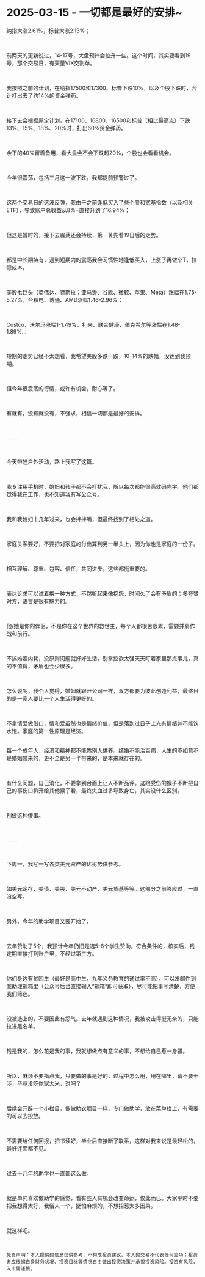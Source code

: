 # 2025-03-15 - 一切都是最好的安排~

<p style="visibility: visible;">纳指大涨2.61%，标普大涨2.13%；</p><p style="visibility: visible;"><br style="visibility: visible;"></p><p style="visibility: visible;">前两天的更新说过，14-17号，大盘预计会拉升一些。这个时间，其实要看到19号，那个交易日，有天量VIX交割单。</p><p style="visibility: visible;"><br style="visibility: visible;"></p><p style="visibility: visible;">我按照之前的计划，在纳指17500和17300、标普下跌10%，以及个股下跌时，合计打出去了约14%的资金弹药。</p><p style="visibility: visible;"><br style="visibility: visible;"></p><p style="visibility: visible;">接下去会根据原定计划，在17100、16800、16500和标普（相比最高点）下跌13%、15%、18%、20%时，打出60%资金弹药。</p><p style="visibility: visible;"><br style="visibility: visible;"></p><p style="visibility: visible;">余下的40%留着备用，看大盘会不会下跌超20%，个股也会看看机会。</p><p style="visibility: visible;"><br style="visibility: visible;"></p><p style="visibility: visible;">今年很震荡，包括三月这一波下跌，我都提前预警过了。</p><p style="visibility: visible;"><br style="visibility: visible;"></p><p style="visibility: visible;">这两个交易日的这波反弹，我由于之前逢低买入了些个股和宽基指数（以及相关ETF），导致账户总收益从8%+直接升到了16.94%；</p><p style="visibility: visible;"><br style="visibility: visible;"></p><p style="visibility: visible;">但这是暂时的，接下去震荡还会持续，第一关先看19日后的走势。</p><p style="visibility: visible;"><br style="visibility: visible;"></p><p style="visibility: visible;">都是中长期持有，遇到短期内的震荡我会习惯性地逢低买入，上涨了再做个T，拉低成本。</p><p style="visibility: visible;"><br style="visibility: visible;"></p><p style="visibility: visible;">美股七巨头（英伟达、特斯拉；亚马逊、谷歌、微软、苹果、Meta）涨幅在1.75-5.27%，台积电、博通、AMD涨幅1.46-2.96%；</p><p style="visibility: visible;"><br style="visibility: visible;"></p><p style="visibility: visible;">Costco、沃尔玛涨幅1-1.49%，礼来、联合健康、伯克希尔等涨幅在1.48-1.89%…</p><p style="visibility: visible;"><br style="visibility: visible;"></p><p style="visibility: visible;">短期的走势已经不太想看，我希望美股多跌一跌，10-14%的跌幅，没达到我预期。</p><p style="visibility: visible;"><br style="visibility: visible;"></p><p style="visibility: visible;">但今年很震荡的行情，或许有机会，耐心等了。</p><p style="visibility: visible;"><br style="visibility: visible;"></p><p style="visibility: visible;">有就有，没有就没有，不强求，相信一切都是最好的安排。</p><p style="visibility: visible;"><br style="visibility: visible;"></p><p style="visibility: visible;">… …</p><p style="visibility: visible;"><br style="visibility: visible;"></p><p style="visibility: visible;">今天带娃户外活动，路上我写了这篇。</p><p style="visibility: visible;"><br style="visibility: visible;"></p><p style="visibility: visible;">我专注用手机时，媳妇和孩子都不会打扰我，所以每次都能很高效码完字。他们都觉得我在工作，也不知道我有写公众号。</p><p style="visibility: visible;"><br style="visibility: visible;"></p><p>我和我媳妇十几年过来，也会拌拌嘴，但最终找到了相处之道。</p><p><br></p><p>家庭关系要好，不要把对家庭的付出算到另一半头上，因为你也是家庭的一份子。</p><p><br></p><p>相互理解、尊重、包容、信任，共同进步，这些都挺重要的。</p><p><br></p><p>表达诉求可以试着换一种方式，不然听起来像抱怨，时间久了会有矛盾的；多夸赞对方，语言是很有魅力的。</p><p><br></p><p>他/她是你的伴侣，不是你在这个世界的救世主，每个人都很苦很累，需要并肩作战和前行。</p><p><br></p><p>不搞婚姻内耗，没原则问题就好好生活，别掌控欲太强天天盯着家里那点事儿，真的不值得，矛盾也会少很多。</p><p><br></p><p>怎么说呢，我个人觉得，婚姻就跟开公司一样，双方都要为彼此创造利益，最终目的是一家人要比一个人生活得更好的。</p><p><br></p><p>不拿情爱做借口，情和爱虽然也是情绪价值，但是落到过日子上光有情绪并不能饮水饱。家庭的第一性原理是经济。</p><p><br>每一个成年人，经济和精神都不能靠别人供养。结婚不能治百病，人生的不如意不是婚姻带来的，更不全是另一半带来的，是本来就存在的。</p><p><br></p><p>有什么问题，自己消化，不要拿到台面上让人不断品评。这跟受伤的猴子不断把自己的事伤口扒开给其他猴子看，最终失血过多导致身亡，其实没什么区别。</p><p><br></p><p>别做这种傻事。</p><p><br></p><p>… …</p><p><br></p><p>下周一，我写一写各类美元资产的优劣势供参考。</p><p><br></p><p>如美元定存、美债、美股、美元不动产、美元货基等等。这部分之前答应过，一直没空写。</p><p><br></p><p>另外，今年的助学项目又要开始了。</p><p><br></p><p>去年赞助了5个，我预计今年仍旧是选5-6个学生赞助，符合条件的，核实后，钱定期直接打到账户里，不经过第三方。</p><p><br></p><p>你们身边有贫困生（最好是高中生，九年义务教育的通过率不高），可以发邮件到我助理邮箱里（公众号后台直接输入“邮箱”即可获取），尽可能把事写清楚，方便我们筛选。</p><p><br></p><p>没被选上的，不要因此有怨气。去年就遇到这种情况，我被攻击得挺无奈的，只能拉进黑名单。</p><p><br></p><p>钱是我的，怎么花是我的事，我就想做点有意义的事，不想给自己惹一身骚。</p><p><br></p><p>所以，麻烦不要指点我，只要做的事是好的，过程中怎么用，用在哪里，请不要干涉，毕竟没吃你家大米，对吧？</p><p><br></p><p>后续会开辟一个小栏目，像做助农项目一样，专门做助学，放在菜单栏上，有需要的可以去投放。</p><p><br></p><p>不需要给任何回报，把书读好，毕业后直接断了联系，这样对我来说是最轻松的，最好连面都不见。</p><p><br></p><p>过去十几年的助学也一直都这么做。</p><p><br></p><p>就是单纯喜欢做助学的感觉，看有些人有机会改变命运，仅此而已。大家平时不要把我想得太好，我俗人一个，挺怕麻烦的，不想招惹太多因果。</p><p><br></p><p>就这样吧。</p><p><br></p><p><span style="color: rgba(0, 0, 0, 0.9);font-family: &quot;PingFang SC&quot;, system-ui, -apple-system, BlinkMacSystemFont, &quot;Helvetica Neue&quot;, &quot;Hiragino Sans GB&quot;, &quot;Microsoft YaHei UI&quot;, &quot;Microsoft YaHei&quot;, Arial, sans-serif;font-size: 12px;font-style: normal;font-variant-ligatures: normal;font-variant-caps: normal;font-weight: 400;letter-spacing: 0.544px;orphans: 2;text-align: justify;text-indent: 0px;text-transform: none;widows: 2;word-spacing: 0px;-webkit-text-stroke-width: 0px;white-space: normal;background-color: rgb(255, 255, 255);text-decoration-thickness: initial;text-decoration-style: initial;text-decoration-color: initial;display: inline !important;float: none;">免责声明：本人提供的信息仅供参考，不构成投资建议。本人的交易不代表任何立场；投资者应根据自身财务状况、投资目标等情况自主做出投资决策并承担投资风险。投资有风险，入市需谨慎。</span></p><p style="display: none;"><mp-style-type data-value="10000"></mp-style-type></p>